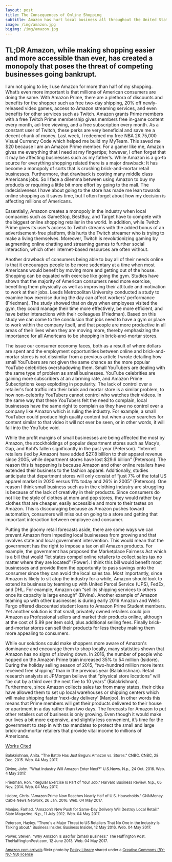 ```yaml
---
layout: post
title: The Consequences of Online Shopping
subtitle: Amazon has hurt local business all throughout the United States
image: /img/amazon.jpg
bigimg: /img/amazon.jpg
---
```

## TL;DR Amazon, while making shopping easier and more accessible than ever, has created a monopoly that poses the threat of competing businesses going bankrupt.

I am not going to lie; I use Amazon for more than half of my shopping. What’s even more important is that  millions of  American consumers are doing the same. With Amazon Prime, there are a plethora of discounts and benefits for the shopper such as free two-day shipping, 20% off newly-released video games, access to Amazon streaming services, and even benefits for other services such as Twitch. Amazon grants Prime members with a free Twitch Prime membership gives members free in-game content every month, ad-free viewing, and a free subscription every month. As a constant user of Twitch, these perks are very beneficial and save me a decent chunk of money. Last week, I redeemed my free NBA 2K 75,000 Visual Currency Code which helped me build my MyTeam. This saved me $20 because I am an Amazon Prime member. For a gamer like me, Amazon gives me everything that I need at my fingertips; however, I often forget that it may be affecting businesses such as my father’s. While Amazon is a go-to source for everything shopping related there is a major drawback: It has become a monopoly of sorts that is crushing brick-and-mortar retail businesses. Furthermore, that drawback is costing many middle class Americans jobs. So I face a dilemma between using Amazon to buy my products or requiring a little bit more effort by going to the mall. The indecisiveness I have about going to the store has made me lean towards online shopping as it saves time, but I often forget about how my decision is affecting millions of Americans.


Essentially, Amazon creates a monopoly in the industry when local companies such as GameStop, BestBuy, and Target have to compete with the biggest online shopping retailer in the world. In addition, while Twitch Prime gives its user’s access to Twitch streams with the added bonus of an advertisement-free platform, this hurts the Twitch streamer who is trying to make a living themselves. Moreover, Twitch is revolutionizing gaming by augmenting online chatting and streaming games to further social interaction, which other internet-based resources are often without.  

Another drawback of consumers being able to buy all of their needs online is that it encourages people to be more sedentary at a time when most Americans would benefit by moving more and getting out of the house. Shopping can be equated with exercise like going the gym. Studies have shown that the majority of American consumers need more exercise, benefiting them physically as well as improving their attitude and motivation to work at their jobs. Leeds Metropolitan University conducted a study to examine how exercise during the day can affect workers’ performance (Friedman). The study showed that on days when employees visited the gym, they could manage their time more effectively, be more efficient, and have better interactions with their colleagues (Friedman). Based on this study we can come to the conclusion that jobs need to have a gym or place to work within the company itself, and that people are more productive in all areas of their lives when they are moving more, thereby emphasizing the importance for all Americans to be shopping in brick-and-mortar stores.

The issue our consumer economy faces, both as a result of where dollars are spent and the employment opportunities between online and brick-and-mortar stores is not dissimilar from a previous article I wrote detailing how small YouTubers are not given the same chance as the more popular YouTube celebrities overshadowing them. Small YouTubers are dealing with the same type of problem as small businesses. YouTube celebrities are gaining more subscribers at an alarming rate, and Amazon Prime Subscriptions keep exploding in popularity. The lack of control over a retailer's foot traffic into their brick and mortar store is a similar problem, to how non-celebrity YouTubers cannot control who watches their videos. In the same way that these YouTubers felt the need to complain,  local businesses have the same right to complain as they have no control over a company like Amazon which is ruling the industry. For example, a small YouTuber could produce high quality content but when a user searches for content similar to that video it will not ever be seen, or in other words, it will fall into the YouTube void.

While the profit margins of small businesses are being affected the most by Amazon, the stockholdings of popular department stores such as Macy’s, Gap, and Kohl’s fallen significantly in the past year (Peterson). “Internet retailers (led by Amazon) have added $27.8 billion to their apparel revenue since 2005, while department stores have lost $29.6 billion” (Peterson). The reason this is happening is because Amazon and other online retailers have extended their business to the fashion apparel. Additionally, studies anticipate that department stores will only consist of “just 7% of the total US apparel market in 2020 versus 11% today and 26% in 2005” (Peterson). One reason I think small business such as in the clothing industry are struggling is because of the lack of creativity in their products. Since consumers do not like the style of clothes at mom and pop stores, they would rather buy clothes that are cheaper, easily accessible and more to their tastes on Amazon. This is discouraging because as Amazon pushes toward automation, consumers will miss out on going to a store and getting that important interaction between employee and consumer.

Putting the gloomy retail forecasts aside, there are some ways we can prevent Amazon from impeding local businesses from growing and that involves state and local government intervention. This would mean that the government has the right to impose a tax on all Amazon products. For example, the government has proposed the Marketplace Fairness Act which is a bill that would “let states compel online retailers to collect sales tax no matter where they are located” (Power). I think this bill would benefit most businesses  and provide them the opportunity  to pass savings onto the consumer since they can avoid the local sales tax. Most importantly, since Amazon is likely to sit atop the industry for a while, Amazon should look to extend its business by teaming up with United Parcel Service (UPS), FedEx, and DHL. For example, Amazon can “sell its shipping services to others once its capacity is large enough” (Divine). Another example of Amazon teaming up with other businesses is during early 2016 Amazon and Wells Fargo offered discounted student loans to Amazon Prime Student members. Yet another solution is that small, privately owned retailers  could join Amazon as Professional sellers and market their products online, although at the cost of $.99 per item sold, plus additional selling fees. Finally brick-and-mortar stores can sell their products for less thereby making them more appealing to consumers.

While our solutions could make shoppers more aware of Amazon's dominance and encourage them to shop locally, many statistics shown that Amazon has no signs of slowing down. In 2016, the number of people who hopped on the Amazon Prime train increased 35% to 54 million (Isidore). During the holiday selling season of 2015, “two-hundred million more items received free shipping” than in the previous year (Balakrishnan). Retail research analysts at JPMorgan believe that “physical store locations” will “be cut by a third over the next five to 10 years” (Balakrishnan). Furthermore, since Amazon collects sales tax from many states, their cities have allowed them to set up local warehouses or shipping centers which will make shipping faster ‘next-day delivery’ (Manjoo). In other words this means that Prime members will get their products delivered to their house or apartment in a day rather than two days. The forecasts for Amazon to put other retailers out of business is only growing. Even though it would make our lives a bit more expensive, and slightly less convenient, it’s time for the government to step in with tax mandates to protect the small and large brick-and-mortar retailers that provide vital income to millions of Americans.


<u>Works Cited</u>

<small> Balakrishnan, Anita. "The Battle Has Just Begun: Amazon vs. Stores." CNBC. CNBC, 28 Dec. 2015. Web. 04 May 2017. </small>

<small> Divine, John. "What Industry Will Amazon Enter Next?" U.S.News. N.p., 24 Oct. 2016. Web. 4 May 2017. </small>

<small> Friedman, Ron. "Regular Exercise Is Part of Your Job." Harvard Business Review. N.p., 05 Nov. 2014. Web. 04 May 2017. </small>

<small> Isidore, Chris. "Amazon Prime Now Reaches Nearly Half of U.S. Households." CNNMoney. Cable News Network, 26 Jan. 2016. Web. 04 May 2017. </small>

<small> Manjoo, Farhad. "Amazon’s New Push for Same-Day Delivery Will Destroy Local Retail." Slate Magazine. N.p., 11 July 2012. Web. 04 May 2017. </small>

<small> Peterson, Hayley. "There's a Major Threat to US Retailers That No One in the Industry Is Talking about." Business Insider. Business Insider, 12 May 2016. Web. 04 May 2017. </small>

<small> Power, Steven. "Why Amazon Is Bad for (Small) Business." The Huffington Post. TheHuffingtonPost.com, 12 June 2013. Web. 04 May 2017. </small>

<small> <a title="Amazon.com arrivals" href="https://flickr.com/photos/peskylibrary/1478686778">Amazon.com arrivals</a> flickr photo by <a href="https://flickr.com/people/peskylibrary">Pesky Library</a> shared under a <a href="https://creativecommons.org/licenses/by-nc-nd/2.0/">Creative Commons (BY-NC-ND) license</a> </small>
